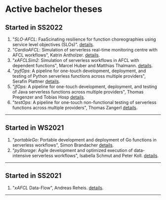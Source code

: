 # Active bachelor theses

## Started in SS2022

1. "*SLO-AFCL*: FaaScinating resilience for function choreographies using service level objectives (SLOs)". [details](./SLO-AFCL.md).
1. "*CardioAFCL*: Simulation of serverless real-time monitoring centre with AFCL workflows", Katrin Antholzer. [details](./CardioAFCL.md).
1. "*xAFCLSim2*: Simulation of serverless workflows in AFCL with dependent functions", Marcel Huber and Matthias Thalmann. [details](./xAFCLSim2.md).
1. "*pyfOps*: A pipeline for one-touch development, deployment, and testing of Python serverless functions across multiple providers", Serafin Plattner [details](./pyfOps.md).
1. "*jfOps*: A pipeline for one-touch development, deployment, and testing of Java serverless functions across multiple providers", Thomas Pregenzer and Tobias Hosp [details](./jfOps.md).
1. "*testOps*: A pipeline for one-touch non-functional testing of serverless functions across multiple providers", Thomas Zangerl [details](./testOps.md).
---

## Started in WS2021

1. "*portableGo*: Portable development and deployment of Go functions in serverless workflows", Simon Brandacher [details](./portableGo.md).
1. "*pyStorage*: Agile development and optimized execution of data-intensive serverless workflows", Isabella Schmut and Peter Koll. [details](./pyStorage.md).
---

## Started in SS2021

1. "*xAFCL* Data-Flow", Andreas Reheis. [details](./xAFCLDataFlow.md).
---

